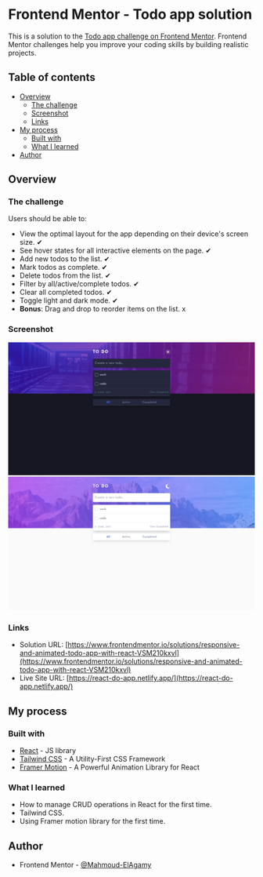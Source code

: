 # Frontend Mentor - Todo app solution

This is a solution to the [Todo app challenge on Frontend Mentor](https://www.frontendmentor.io/challenges/todo-app-Su1_KokOW). Frontend Mentor challenges help you improve your coding skills by building realistic projects.

## Table of contents

- [Overview](#overview)
  - [The challenge](#the-challenge)
  - [Screenshot](#screenshot)
  - [Links](#links)
- [My process](#my-process)
  - [Built with](#built-with)
  - [What I learned](#what-i-learned)
- [Author](#author)

## Overview

### The challenge

Users should be able to:

- View the optimal layout for the app depending on their device's screen size. ✔
- See hover states for all interactive elements on the page. ✔
- Add new todos to the list. ✔
- Mark todos as complete. ✔
- Delete todos from the list. ✔
- Filter by all/active/complete todos. ✔
- Clear all completed todos. ✔
- Toggle light and dark mode. ✔
- **Bonus**: Drag and drop to reorder items on the list. x

### Screenshot

![](./src/assets/design/To-Do-Dark.png)
![](./src/assets/design/To-Do-Light.png)

### Links

- Solution URL: [https://www.frontendmentor.io/solutions/responsive-and-animated-todo-app-with-react-VSM210kxvl](https://www.frontendmentor.io/solutions/responsive-and-animated-todo-app-with-react-VSM210kxvl)
- Live Site URL: [https://react-do-app.netlify.app/](https://react-do-app.netlify.app/)

## My process

### Built with

- [React](https://react.dev/) - JS library
- [Tailwind CSS](https://tailwindcss.com/) - A Utility-First CSS Framework
- [Framer Motion](https://www.framer.com/motion/) - A Powerful Animation Library for React

### What I learned

- How to manage CRUD operations in React for the first time.
- Tailwind CSS.
- Using Framer motion library for the first time.

## Author

- Frontend Mentor - [@Mahmoud-ElAgamy](https://www.frontendmentor.io/profile/Mahmoud-ElAgamy)
